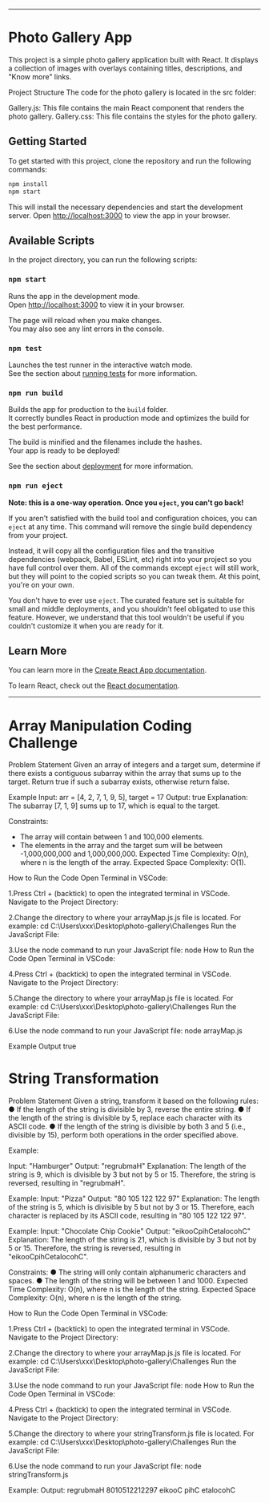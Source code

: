 
---

# Photo Gallery App

This project is a simple photo gallery application built with React. It displays a collection of images with overlays containing titles, descriptions, and "Know more" links.

Project Structure
The code for the photo gallery is located in the src folder:

Gallery.js: This file contains the main React component that renders the photo gallery.
Gallery.css: This file contains the styles for the photo gallery.

## Getting Started

To get started with this project, clone the repository and run the following commands:

```bash
npm install
npm start
```

This will install the necessary dependencies and start the development server. Open [http://localhost:3000](http://localhost:3000) to view the app in your browser.

## Available Scripts

In the project directory, you can run the following scripts:

### `npm start`

Runs the app in the development mode.\
Open [http://localhost:3000](http://localhost:3000) to view it in your browser.

The page will reload when you make changes.\
You may also see any lint errors in the console.

### `npm test`

Launches the test runner in the interactive watch mode.\
See the section about [running tests](https://facebook.github.io/create-react-app/docs/running-tests) for more information.

### `npm run build`

Builds the app for production to the `build` folder.\
It correctly bundles React in production mode and optimizes the build for the best performance.

The build is minified and the filenames include the hashes.\
Your app is ready to be deployed!

See the section about [deployment](https://facebook.github.io/create-react-app/docs/deployment) for more information.

### `npm run eject`

**Note: this is a one-way operation. Once you `eject`, you can't go back!**

If you aren't satisfied with the build tool and configuration choices, you can `eject` at any time. This command will remove the single build dependency from your project.

Instead, it will copy all the configuration files and the transitive dependencies (webpack, Babel, ESLint, etc) right into your project so you have full control over them. All of the commands except `eject` will still work, but they will point to the copied scripts so you can tweak them. At this point, you're on your own.

You don't have to ever use `eject`. The curated feature set is suitable for small and middle deployments, and you shouldn't feel obligated to use this feature. However, we understand that this tool wouldn't be useful if you couldn't customize it when you are ready for it.

## Learn More

You can learn more in the [Create React App documentation](https://facebook.github.io/create-react-app/docs/getting-started).

To learn React, check out the [React documentation](https://reactjs.org/).

---





# Array Manipulation Coding Challenge

Problem Statement
Given an array of integers and a target sum, determine if there exists a contiguous subarray within the array that sums up to the target. Return true if such a subarray exists, otherwise return false.

Example
Input: arr = [4, 2, 7, 1, 9, 5], target = 17
Output: true
Explanation: The subarray [7, 1, 9] sums up to 17, which is equal to the target.

Constraints:
- The array will contain between 1 and 100,000 elements.
- The elements in the array and the target sum will be between -1,000,000,000 and
1,000,000,000.
Expected Time Complexity: O(n), where n is the length of the array.
Expected Space Complexity: O(1).

How to Run the Code
Open Terminal in VSCode:

1.Press Ctrl + (backtick) to open the integrated terminal in VSCode.
    Navigate to the Project Directory:

2.Change the directory to where your arrayMap.js.js file is located. For example:
    cd C:\Users\xxx\Desktop\photo-gallery\Challenges
    Run the JavaScript File:

3.Use the node command to run your JavaScript file:
    node How to Run the Code
    Open Terminal in VSCode:

4.Press Ctrl + (backtick) to open the integrated terminal in VSCode.
    Navigate to the Project Directory:

5.Change the directory to where your arrayMap.js file is located. For example:
    cd C:\Users\xxx\Desktop\photo-gallery\Challenges
    Run the JavaScript File:

6.Use the node command to run your JavaScript file:
    node arrayMap.js

Example Output
true


# String Transformation

Problem Statement
 Given a string, transform it based on the following rules:
    ● If the length of the string is divisible by 3, reverse the entire string.
    ● If the length of the string is divisible by 5, replace each character with its ASCII code.
    ● If the length of the string is divisible by both 3 and 5 (i.e., divisible by 15), perform
    both operations in the order specified above.

Example:

Input: "Hamburger"
Output: "regrubmaH"
Explanation: The length of the string is 9, which is divisible by 3 but not by 5 or 15.
Therefore, the string is reversed, resulting in "regrubmaH".

Example: Input: "Pizza"
Output: "80 105 122 122 97"
Explanation: The length of the string is 5, which is divisible by 5 but not by 3 or 15.
Therefore, each character is replaced by its ASCII code, resulting in "80 105 122 122 97".

Example: Input: "Chocolate Chip Cookie"
Output: "eikooCpihCetalocohC"
Explanation: The length of the string is 21, which is divisible by 3 but not by 5 or 15.
Therefore, the string is reversed, resulting in "eikooCpihCetalocohC".

Constraints:
● The string will only contain alphanumeric characters and spaces.
● The length of the string will be between 1 and 1000.
Expected Time Complexity: O(n), where n is the length of the string. Expected Space
Complexity: O(n), where n is the length of the string.

How to Run the Code
Open Terminal in VSCode:

1.Press Ctrl + (backtick) to open the integrated terminal in VSCode.
    Navigate to the Project Directory:

2.Change the directory to where your arrayMap.js.js file is located. For example:
    cd C:\Users\xxx\Desktop\photo-gallery\Challenges
    Run the JavaScript File:

3.Use the node command to run your JavaScript file:
    node How to Run the Code
    Open Terminal in VSCode:

4.Press Ctrl + (backtick) to open the integrated terminal in VSCode.
    Navigate to the Project Directory:

5.Change the directory to where your stringTransform.js file is located. For example:
    cd C:\Users\xxx\Desktop\photo-gallery\Challenges
    Run the JavaScript File:

6.Use the node command to run your JavaScript file:
    node stringTransform.js

Example: Output:
regrubmaH
8010512212297
eikooC pihC etalocohC


